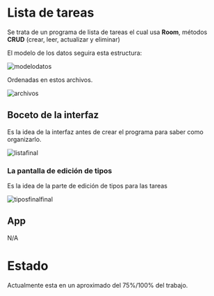 # Lista de tareas
 Se trata de un programa de lista de tareas el cual usa **Room**, métodos **CRUD** (crear, leer, actualizar y eliminar)

El modelo de los datos seguira esta estructura:

![modelodatos](https://github.com/user-attachments/assets/a53ccc0b-9f87-4e9a-84d1-a7b948cc4f64)

Ordenadas en estos archivos.

![archivos](https://github.com/user-attachments/assets/37c63be9-110e-488e-b18b-1b43b6602061)


 ## Boceto de la interfaz

Es la idea de la interfaz antes de crear el programa para saber como organizarlo.

![listafinal](https://github.com/user-attachments/assets/496fb44c-447c-4f4f-a2f2-a468a063cccb)

### La pantalla de edición de tipos

Es la idea de la parte de edición de tipos para las tareas

![tiposfinalfinal](https://github.com/user-attachments/assets/6b8fe2d8-cb5d-420b-bf03-0d4cea17665f)


## App

N/A


# Estado

Actualmente esta en un aproximado del 75%/100% del trabajo.

